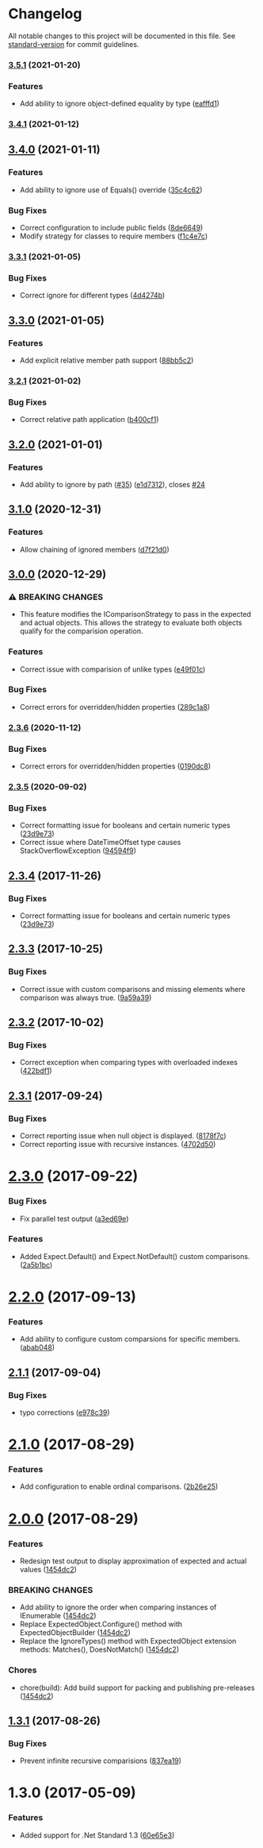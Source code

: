 # Changelog

All notable changes to this project will be documented in this file. See [standard-version](https://github.com/conventional-changelog/standard-version) for commit guidelines.

### [3.5.1](https://github.com/derekgreer/expectedObjects/compare/v3.4.2...v3.5.1) (2021-01-20)


### Features

* Add ability to ignore object-defined equality by type ([eafffd1](https://github.com/derekgreer/expectedObjects/commit/eafffd122d7eedcbf8f95bb59cebc314f2605fe7))

### [3.4.1](https://github.com/derekgreer/expectedObjects/compare/v3.4.0...v3.4.1) (2021-01-12)

## [3.4.0](https://github.com/derekgreer/expectedObjects/compare/v3.3.1...v3.4.0) (2021-01-11)


### Features

* Add ability to ignore use of Equals() override ([35c4c62](https://github.com/derekgreer/expectedObjects/commit/35c4c624c54cb279ae88157055b1dbe5fff792d8))


### Bug Fixes

* Correct configuration to include public fields ([8de6649](https://github.com/derekgreer/expectedObjects/commit/8de6649f2318c7098aa990c0a7bb92e9bd77e2e4))
* Modify strategy for classes to require members ([f1c4e7c](https://github.com/derekgreer/expectedObjects/commit/f1c4e7c5697a5773388a6045d507d0b76c052072))

### [3.3.1](https://github.com/derekgreer/expectedObjects/compare/v3.3.0...v3.3.1) (2021-01-05)


### Bug Fixes

* Correct ignore for different types ([4d4274b](https://github.com/derekgreer/expectedObjects/commit/4d4274bf24c77b9682c54a601e5ae5f611c238b0))

## [3.3.0](https://github.com/derekgreer/expectedObjects/compare/v3.2.1...v3.3.0) (2021-01-05)


### Features

* Add explicit relative member path support ([88bb5c2](https://github.com/derekgreer/expectedObjects/commit/88bb5c288d5596e478934fa84e334e6992912257))

### [3.2.1](https://github.com/derekgreer/expectedObjects/compare/v3.2.0...v3.2.1) (2021-01-02)


### Bug Fixes

* Correct relative path application ([b400cf1](https://github.com/derekgreer/expectedObjects/commit/b400cf1117f55938d7831fdbd68db8036d93c1a6))

## [3.2.0](https://github.com/derekgreer/expectedObjects/compare/v3.1.0...v3.2.0) (2021-01-01)


### Features

* Add ability to ignore by path ([#35](https://github.com/derekgreer/expectedObjects/issues/35)) ([e1d7312](https://github.com/derekgreer/expectedObjects/commit/e1d73120111d8d258ad29d3fff03b7be14a996c6)), closes [#24](https://github.com/derekgreer/expectedObjects/issues/24)

## [3.1.0](https://github.com/derekgreer/expectedObjects/compare/v3.0.0...v3.1.0) (2020-12-31)


### Features

* Allow chaining of ignored members ([d7f21d0](https://github.com/derekgreer/expectedObjects/commit/d7f21d03bad081f75308e450f0628467bc5324b3))

## [3.0.0](https://github.com/derekgreer/expectedObjects/compare/v2.3.5...v3.0.0) (2020-12-29)


### ⚠ BREAKING CHANGES

* This feature modifies the IComparisonStrategy to pass
in the expected and actual objects. This allows the strategy to evaluate
both objects qualify for the comparision operation.

### Features

* Correct issue with comparision of unlike types ([e49f01c](https://github.com/derekgreer/expectedObjects/commit/e49f01ca53a9776c94cd5a418cae3c6bac27a2d1))


### Bug Fixes

* Correct errors for overridden/hidden properties ([289c1a8](https://github.com/derekgreer/expectedObjects/commit/289c1a850446d0c6e77546a9f1eeb18d50f78868))

### [2.3.6](https://github.com/derekgreer/expectedObjects/compare/v2.3.5...v2.3.6) (2020-11-12)


### Bug Fixes

* Correct errors for overridden/hidden properties ([0190dc8](https://github.com/derekgreer/expectedObjects/commit/0190dc8b309636835230a4ae716390037ec34373))

### [2.3.5](https://github.com/derekgreer/expectedObjects/compare/v2.3.3...v2.3.5) (2020-09-02)


### Bug Fixes

* Correct formatting issue for booleans and certain numeric types ([23d9e73](https://github.com/derekgreer/expectedObjects/commit/23d9e739ed47fdfbb630893961c5fdbcdc3206e6))
* Correct issue where DateTimeOffset type causes StackOverflowException ([94594f9](https://github.com/derekgreer/expectedObjects/commit/94594f9899ad4f90db110d8ea1470101326840ef))

<a name="2.3.4"></a>
## [2.3.4](https://github.com/derekgreer/expectedObjects/compare/v2.3.3...v2.3.4) (2017-11-26)


### Bug Fixes

* Correct formatting issue for booleans and certain numeric types ([23d9e73](https://github.com/derekgreer/expectedObjects/commit/23d9e73))



<a name="2.3.3"></a>
## [2.3.3](https://github.com/derekgreer/expectedObjects/compare/v2.3.2...v2.3.3) (2017-10-25)


### Bug Fixes

* Correct issue with custom comparisons and missing elements where comparison was always true. ([9a59a39](https://github.com/derekgreer/expectedObjects/commit/9a59a39))



<a name="2.3.2"></a>
## [2.3.2](https://github.com/derekgreer/expectedObjects/compare/v2.3.1...v2.3.2) (2017-10-02)


### Bug Fixes

* Correct exception when comparing types with overloaded indexes ([422bdf1](https://github.com/derekgreer/expectedObjects/commit/422bdf1))



<a name="2.3.1"></a>
## [2.3.1](https://github.com/derekgreer/expectedObjects/compare/v2.3.0...v2.3.1) (2017-09-24)


### Bug Fixes

* Correct reporting issue when null object is displayed. ([8178f7c](https://github.com/derekgreer/expectedObjects/commit/8178f7c))
* Correct reporting issue with recursive instances. ([4702d50](https://github.com/derekgreer/expectedObjects/commit/4702d50))



<a name="2.3.0"></a>
# [2.3.0](https://github.com/derekgreer/expectedObjects/compare/v2.2.0...v2.3.0) (2017-09-22)


### Bug Fixes

* Fix parallel test output ([a3ed69e](https://github.com/derekgreer/expectedObjects/commit/a3ed69e))


### Features

* Added Expect.Default<T>() and Expect.NotDefault<T>() custom comparisons. ([2a5b1bc](https://github.com/derekgreer/expectedObjects/commit/2a5b1bc))



<a name="2.2.0"></a>
# [2.2.0](https://github.com/derekgreer/expectedObjects/compare/v2.1.1...v2.2.0) (2017-09-13)


### Features

* Add ability to configure custom comparsions for specific members. ([abab048](https://github.com/derekgreer/expectedObjects/commit/abab048))



<a name="2.1.1"></a>
## [2.1.1](https://github.com/derekgreer/expectedObjects/compare/v2.1.0...v2.1.1) (2017-09-04)


### Bug Fixes

* typo corrections ([e978c39](https://github.com/derekgreer/expectedObjects/commit/e978c39))



<a name="2.1.0"></a>
# [2.1.0](https://github.com/derekgreer/expectedObjects/compare/v2.0.0...v2.1.0) (2017-08-29)


### Features

* Add configuration to enable ordinal comparisons. ([2b26e25](https://github.com/derekgreer/expectedObjects/commit/2b26e25))



<a name="2.0.0"></a>
# [2.0.0](https://github.com/derekgreer/expectedObjects/compare/v1.3.1...v2.0.0) (2017-08-29)


### Features

* Redesign test output to display approximation of expected and actual values ([1454dc2](https://github.com/derekgreer/expectedObjects/commit/1454dc2))


### BREAKING CHANGES

* Add ability to ignore the order when comparing instances of IEnumerable ([1454dc2](https://github.com/derekgreer/expectedObjects/commit/1454dc2))
* Replace ExpectedObject.Configure() method with ExpectedObjectBuilder ([1454dc2](https://github.com/derekgreer/expectedObjects/commit/1454dc2))
* Replace the IgnoreTypes() method with ExpectedObject extension methods: Matches(), DoesNotMatch() ([1454dc2](https://github.com/derekgreer/expectedObjects/commit/1454dc2))


### Chores

* chore(build): Add build support for packing and publishing pre-releases ([1454dc2](https://github.com/derekgreer/expectedObjects/commit/1454dc2))



<a name="1.3.1"></a>
## [1.3.1](https://github.com/derekgreer/expectedObjects/compare/v1.3.0...v1.3.1) (2017-08-26)


### Bug Fixes

* Prevent infinite recursive comparisions ([837ea19](https://github.com/derekgreer/expectedObjects/commit/837ea19))



<a name="1.3.0"></a>
# 1.3.0 (2017-05-09)


### Features

* Added support for .Net Standard 1.3 ([60e65e3](https://github.com/derekgreer/expectedObjects/commit/60e65e3))
